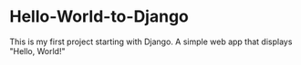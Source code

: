 # Hello-World-to-Django
This is my first project starting with Django. A simple web app that displays "Hello, World!"
